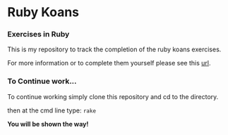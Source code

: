 # Ruby Koans
### Exercises in Ruby
This is my repository to track the completion of the ruby koans exercises.

For more information or to complete them yourself please see this [url](http://rubykoans.com/).

### To Continue work...
To continue working simply clone this repository and cd to the directory.

then at the cmd line type: `rake`

__You will be shown the way!__
